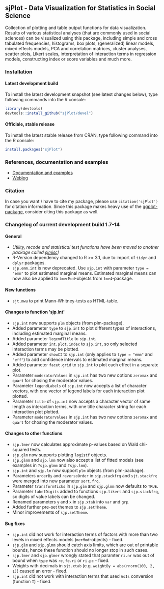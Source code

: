 sjPlot - Data Visualization for Statistics in Social Science
------------------------------------------------------------------------------
Collection of plotting and table output functions for data visualization. Results of various statistical analyses (that are commonly used in social sciences) can be visualized using this package, including simple and cross tabulated frequencies, histograms, box plots, (generalized) linear models, mixed effects models, PCA and correlation matrices, cluster analyses, scatter plots, Likert scales, interpretation of interaction terms in regression models, constructing index or score variables and much more.


### Installation

#### Latest development build

To install the latest development snapshot (see latest changes below), type following commands into the R console:

```r
library(devtools)
devtools::install_github("sjPlot/devel")
```

#### Officiale, stable release
To install the latest stable release from CRAN, type following command into the R console:

```r
install.packages("sjPlot")
```

### References, documentation and examples

- [Documentation and examples](http://www.strengejacke.de/sjPlot/)
- [Weblog](http://strengejacke.wordpress.com/sjplot-r-package/)


### Citation

In case you want / have to cite my package, please use `citation('sjPlot')` for citation information. Since this package makes heavy use of the [ggplot-package](http://cran.r-project.org/web/packages/ggplot2/index.html), consider citing this package as well.

### Changelog of current development build 1.7-14

#### General
* _Utility, recode and statistical test functions have been moved to another package called [sjmisc](https://github.com/sjPlot/sjmisc)!_
* R-Version dependency changed to R >= 3.1, due to import of `tidyr` and `dplyr` packages.
* `sjp.emm.int` is now deprecated. Use `sjp.int` with parameter `type = "emm"` to plot estimated marginal means. Estimated marginal means can now also be applied to `lmerMod`-objects from `lme4`-package.

#### New functions
* `sjt.mwu` to print Mann-Whitney-tests as HTML-table.

#### Changes to function 'sjp.int'
* `sjp.int` now supports `plm` objects (from plm-package).
* Added parameter `type` to `sjp.int` to plot different types of interactions, including estimated marginal means.
* Added parameter `legendTitle` to `sjp.int`.
* Added parameter `int.plot.index` to `sjp.int`, so only selected interaction terms may be plotted.
* Added parameter `showCI` to `sjp.int` (only applies to `type = "emm"` and `"eff"`) to add confidence intervals to estimated marginal means.
* Added parameter `facet.grid` to `sjp.int` to plot each effect in a separate plot.
* Parameter `moderatorValues` in `sjp.int` has two new options `zeromax` and `quart` for chosing the moderator values.
* Parameter `legendLabels` of `sjp.int` now accepts a list of character vectors, with one vector of legend labels for each interaction plot plotted.
* Parameter `title` of `sjp.int` now accepts a character vector of same length as interaction terms, with one title character string for each interaction plot plotted.
* Parameter `moderatorValues` in `sjp.int` has two new options `zeromax` and `quart` for chosing the moderator values.

#### Changes to other functions
* `sjp.lmer` now calculates approximate p-values based on Wald chi-squared tests.
* `sjp.glm` now supports plotting `logistf` objects.
* `sjp.glmm` and `sjp.lmm` now also accept a list of fitted models (see examples in `?sjp.glmm` and `?sjp.lmm`).
* `sjp.int` and `sjp.lm` now support `plm` objects (from plm-package).
* Parameters `orderBy` and `reverseOrder` in `sjp.stackfrq` and `sjt.stackfrq` were merged into new parameter `sort.frq`.
* Parameter `transformTicks` in `sjp.glm` and `sjp.glmm` now defaults to `TRUE`.
* Parameter `labelDigits` added to functions `sjp.likert` and `sjp.stackfrq`, so digits of value labels can be changed.
* Renamed parameters `y` and `x` in `sjp.xtab` into `var` and `grp`.
* Added further pre-set themes to `sjp.setTheme`.
* Minor improvements of `sjp.setTheme`.

#### Bug fixes
* `sjp.int` did not work for interaction terms of factors with more than two levels in mixed effects models (`merMod`-objects) - fixed.
* `sjp.glm` and `sjp.glmm` should catch axis limits, which are out of printable bounds, hence these function should no longer stop in such cases.
* `sjp.lmer` and `sjp.glmer` wrongly stated that paramter `ri.nr` was out of bound when `type` was `re`, `fe.ri` or `ri.pc` - fixed.
* Weights with decimals in `sjt.xtab` (e.g. `weightBy = abs(rnorm(100, 2, 1)`) caused an error - fixed.
* `sjp.int` did not work with interaction terms that used `AsIs` conversion (function `I`) - fixed.
